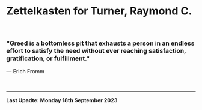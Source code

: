 # Zettelkasten for Turner, Raymond C.

</br>

### "Greed is a bottomless pit that exhausts a person in an endless effort to satisfy the need without ever reaching satisfaction, gratification, or fulfillment."
― Erich Fromm

<!--
**rayct/rayct** is a ✨ _special_ ✨ repository because its `README.md` (this file) appears on your GitHub profile.

Here are some ideas to get you started:

- 🔭 I’m currently working on ...
- 🌱 I’m currently learning ...
- 👯 I’m looking to collaborate on ...
- 🤔 I’m looking for help with ...
- 💬 Ask me about ...
- 📫 How to reach me: ...
- 😄 Pronouns: ...
- ⚡ Fun fact: ...
-->
</br>

---

**Last Upadte: Monday 18th September 2023**
